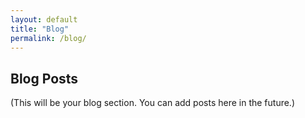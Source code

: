 ```yaml
---
layout: default
title: "Blog"
permalink: /blog/
---
```


## Blog Posts

(This will be your blog section. You can add posts here in the future.)
